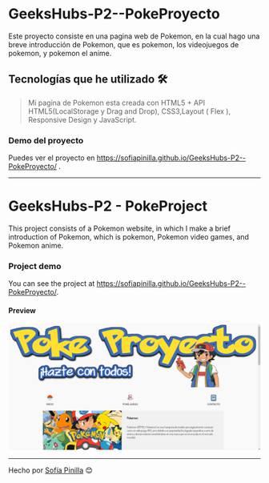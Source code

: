 # GeeksHubs-P2--PokeProyecto
Este proyecto consiste en una pagina web de Pokemon, en la cual hago una breve introducción de Pokemon, que es pokemon, 
los videojuegos de pokemon, y pokemon el anime.

## Tecnologías que he utilizado 🛠️

>Mi pagina de Pokemon esta creada con HTML5 + API HTML5(LocalStorage y Drag and Drop), CSS3,Layout ( Flex ), Responsive Design y
JavaScript.

### Demo del proyecto 

Puedes ver el proyecto en https://sofiapinilla.github.io/GeeksHubs-P2--PokeProyecto/ .
 
 ---
 
# GeeksHubs-P2 - PokeProject
This project consists of a Pokemon website, in which I make a brief introduction of Pokemon, which is pokemon,
Pokemon video games, and Pokemon anime.

### Project demo

You can see the project at https://sofiapinilla.github.io/GeeksHubs-P2--PokeProyecto/.

#### Preview

![Pokefoto](imagenes/pokefoto.png) 

---
Hecho por [Sofía Pinilla](https://github.com/SofiaPinilla) 😊
